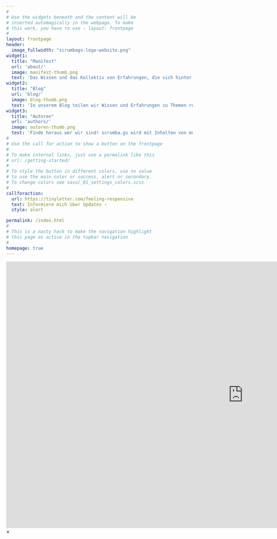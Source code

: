 ```yaml
---
#
# Use the widgets beneath and the content will be
# inserted automagically in the webpage. To make
# this work, you have to use › layout: frontpage
#
layout: frontpage
header:
  image_fullwidth: "scrumbags-logo-website.png"
widget1:
  title: "Manifest"
  url: 'about/'
  image: manifest-thumb.png
  text: 'Das Wissen und das Kollektiv von Erfahrungen, die sich hinter <em>agile</em> verbegen, wollen wir mit der Welt teilen. Erfahre im scrumbags Manifest welche Werte für uns dafür Zentral sind.'
widget2:
  title: "Blog"
  url: 'blog/'
  image: blog-thumb.png
  text: 'In unserem Blog teilen wir Wissen und Erfahrungen zu Themen rund um agile, Lean und Beta-Codex. Klick dich mal durch und mit etwas Glück findest du ein Thema, das etwas in dir bewegt.'
widget3:
  title: "Autoren"
  url: 'authors/'
  image: autoren-thumb.png
  text: 'Finde heraus wer wir sind! scrumba.gs wird mit Inhalten von mehreren Autoren gefüttert. Willst du auch ein scrumbag sein? Lass es uns <a href="http://www.google.com">hier</a> wissen.'
#
# Use the call for action to show a button on the frontpage
#
# To make internal links, just use a permalink like this
# url: /getting-started/
#
# To style the button in different colors, use no value
# to use the main color or success, alert or secondary.
# To change colors see sass/_01_settings_colors.scss
#
callforaction:
  url: https://tinyletter.com/feeling-responsive
  text: Informiere mich über Updates ›
  style: alert

permalink: /index.html
#
# This is a nasty hack to make the navigation highlight
# this page as active in the topbar navigation
#
homepage: true
---
```


<div id="videoModal" class="reveal-modal large" data-reveal="">
  <div class="flex-video widescreen vimeo" style="display: block;">
    <iframe width="1280" height="720" src="https://www.youtube.com/embed/3b5zCFSmVvU" frameborder="0" allowfullscreen></iframe>
  </div>
  <a class="close-reveal-modal">&#215;</a>
</div>
